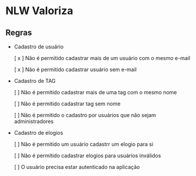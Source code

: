 # NLW Valoriza

## Regras

- Cadastro de usuário

    [ x ] Não é permitido cadastrar mais de um usuário com o mesmo e-mail

    [ x ] Não é permitido cadastrar usuário sem e-mail

- Cadastro de TAG

    [ ] Não é permitido cadastrar mais de uma tag com o mesmo nome

    [ ] Não é permitido cadastrar tag sem nome

    [ ] Não é permitido o cadastro por usuários que não sejam administradores

- Cadastro de elogios

    [ ] Não é permitido um usuário cadastrr um elogio para si

    [ ] Não é permitido cadastrar elogios para usuários inválidos

    [ ] O usuário precisa estar autenticado na aplicação